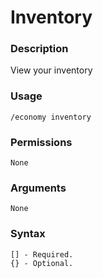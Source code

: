 # Inventory

### **Description**

View your inventory

### Usage

```
/economy inventory
```

### Permissions

```
None
```

### Arguments

```
None
```

### Syntax

```
[] - Required.
{} - Optional.
```
